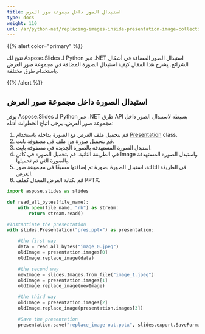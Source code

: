 ```yaml
---
title: استبدال الصور داخل مجموعة صور العرض
type: docs
weight: 110
url: /ar/python-net/replacing-images-inside-presentation-image-collection/
---
```


{{% alert color="primary" %}} 

تتيح لك Aspose.Slides لـ Python عبر .NET استبدال الصور المضافة في أشكال الشرائح. يشرح هذا المقال كيفية استبدال الصورة المضافة في مجموعة صور العرض باستخدام طرق مختلفة.

{{% /alert %}} 
## **استبدال الصورة داخل مجموعة صور العرض**
توفر Aspose.Slides لـ Python عبر .NET طرق API بسيطة لاستبدال الصور داخل مجموعة صور العرض. يرجى اتباع الخطوات أدناه:

1. قم بتحميل ملف العرض مع الصورة بداخله باستخدام [Presentation](https://reference.aspose.com/slides/python-net/aspose.slides/presentation/) class.
1. قم بتحميل صورة من ملف في مصفوفة بايت.
1. استبدل الصورة المستهدفة بالصورة الجديدة في مصفوفة بايت.
1. في الطريقة الثانية، قم بتحميل الصورة في كائن Image واستبدل الصورة المستهدفة بالصورة التي تم تحميلها.
1. في الطريقة الثالثة، استبدل الصورة بصورة تم إضافتها مسبقًا في مجموعة صور العرض.
1. قم بكتابة العرض المعدل كملف PPTX.

```py
import aspose.slides as slides

def read_all_bytes(file_name):
    with open(file_name, "rb") as stream:
        return stream.read()

#Instantiate the presentation
with slides.Presentation("pres.pptx") as presentation:

    #the first way
    data = read_all_bytes("image_0.jpeg")
    oldImage = presentation.images[0]
    oldImage.replace_image(data)

    #the second way
    newImage = slides.Images.from_file("image_1.jpeg")
    oldImage = presentation.images[1]
    oldImage.replace_image(newImage)

    #the third way
    oldImage = presentation.images[2]
    oldImage.replace_image(presentation.images[3])

    #Save the presentation
    presentation.save("replace_image-out.pptx", slides.export.SaveFormat.PPTX)
```
